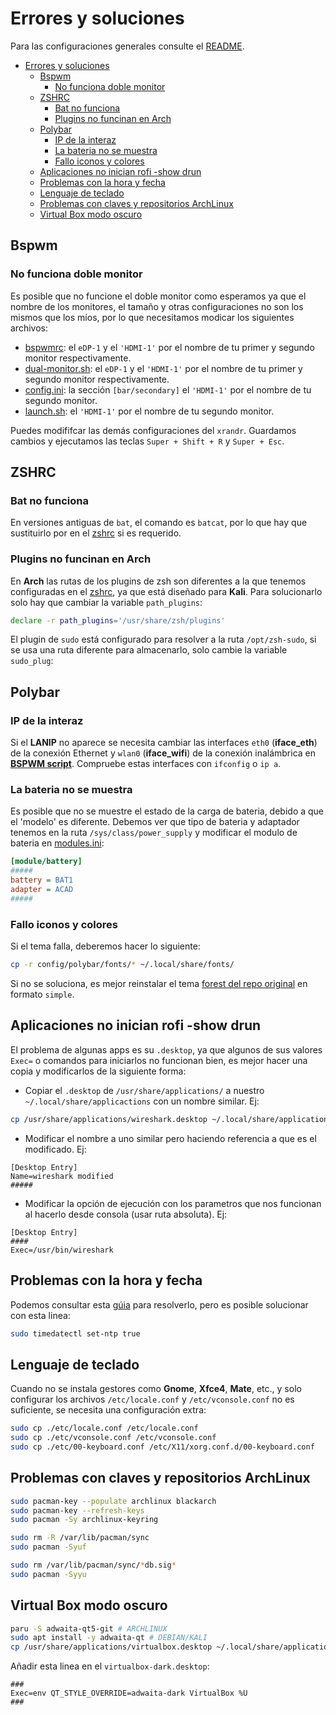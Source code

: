 # Errores y soluciones

Para las configuraciones generales consulte el [README](README.md).

- [Errores y soluciones](#errores-y-soluciones)
  - [Bspwm](#bspwm)
    - [No funciona doble monitor](#no-funciona-doble-monitor)
  - [ZSHRC](#zshrc)
    - [Bat no funciona](#bat-no-funciona)
    - [Plugins no funcinan en Arch](#plugins-no-funcinan-en-arch)
  - [Polybar](#polybar)
    - [IP de la interaz](#ip-de-la-interaz)
    - [La bateria no se muestra](#la-bateria-no-se-muestra)
    - [Fallo iconos y colores](#fallo-iconos-y-colores)
  - [Aplicaciones no inician rofi -show drun](#aplicaciones-no-inician-rofi--show-drun)
  - [Problemas con la hora y fecha](#problemas-con-la-hora-y-fecha)
  - [Lenguaje de teclado](#lenguaje-de-teclado)
  - [Problemas con claves y repositorios ArchLinux](#problemas-con-claves-y-repositorios-archlinux)
  - [Virtual Box modo oscuro](#virtual-box-modo-oscuro)

## Bspwm

### No funciona doble monitor

Es posible que no funcione el doble monitor como esperamos ya que el nombre de los monitores, el tamaño y otras configuraciones no son los mismos que los míos, por lo que necesitamos modicar los siguientes archivos:

- [bspwmrc](config/bspwm/bspwmrc): el `eDP-1` y el `'HDMI-1'` por el nombre de tu primer y segundo monitor respectivamente.
- [dual-monitor.sh](opt/bin/dual-monitor.sh):  el `eDP-1` y el `'HDMI-1'` por el nombre de tu primer y segundo monitor respectivamente.
- [config.ini](config/polybar/forest/config.ini): la sección `[bar/secondary]` el `'HDMI-1'` por el nombre de tu segundo monitor.
- [launch.sh](config/polybar/forest/launch.sh): el `'HDMI-1'` por el nombre de tu segundo monitor.

Puedes modififcar las demás configuraciones del `xrandr`. Guardamos cambios y ejecutamos las teclas `Super + Shift + R` y `Super + Esc`.

## ZSHRC

### Bat no funciona

En versiones antiguas de `bat`, el comando es `batcat`, por lo que hay que sustituirlo por en el [zshrc](home/zshrc) si es requerido.

### Plugins no funcinan en Arch

En **Arch** las rutas de los plugins de zsh son diferentes a la que tenemos configuradas en el [zshrc](home/zshrc), ya que está diseñado para **Kali**. Para solucionarlo solo hay que cambiar la variable `path_plugins`:

```bash
declare -r path_plugins='/usr/share/zsh/plugins'
```

El plugin de `sudo` está configurado para resolver a la ruta `/opt/zsh-sudo`, si se usa una ruta diferente para almacenarlo, solo cambie la variable `sudo_plug`:

## Polybar

### IP de la interaz

Si el **LANIP** no aparece se necesita cambiar las interfaces `eth0` (**iface_eth**) de la conexión Ethernet y `wlan0` (**iface_wifi**) de la conexión inalámbrica en [**BSPWM script**](opt/bin/lan-ip.sh). Compruebe estas interfaces con `ifconfig` o `ip a`.

### La bateria no se muestra

Es posible que no se muestre el estado de la carga de bateria, debido a que el 'modelo' es diferente. Debemos ver que tipo de bateria y adaptador tenemos en la ruta `/sys/class/power_supply` y modificar el modulo de bateria en [modules.ini](config/polybar/forest/modules.ini):

```ini
[module/battery]
#####
battery = BAT1
adapter = ACAD
#####
```

### Fallo iconos y colores

Si el tema falla, deberemos hacer lo siguiente:

```bash
cp -r config/polybar/fonts/* ~/.local/share/fonts/
```

Si no se soluciona, es mejor reinstalar el tema [forest del repo original](https://github.com/adi1090x/polybar-themes) en formato `simple`.

## Aplicaciones no inician rofi -show drun

El problema de algunas apps es su `.desktop`, ya que algunos de sus valores `Exec=` o comandos para iniciarlos no funcionan bien, es mejor hacer una copia y modificarlos de la siguiente forma:

- Copiar el `.desktop` de `/usr/share/applications/` a nuestro `~/.local/share/applicactions` con un nombre similar. Ej:

```bash
cp /usr/share/applications/wireshark.desktop ~/.local/share/applications/modified-wireshark.desktop
```

- Modificar el nombre a uno similar pero haciendo referencia a que es el modificado. Ej:

```desktop
[Desktop Entry]
Name=wireshark modified
#####
```

- Modificar la opción de ejecución con los parametros que nos funcionan al hacerlo desde consola (usar ruta absoluta). Ej:

```desktop
[Desktop Entry]
####
Exec=/usr/bin/wireshark
```

## Problemas con la hora y fecha

Podemos consultar esta [gúia](https://www.cyberciti.biz/faq/howto-set-date-time-from-linux-command-prompt/) para resolverlo, pero es posible solucionar con esta linea:

```bash
sudo timedatectl set-ntp true
```

## Lenguaje de teclado

Cuando no se instala gestores como **Gnome**, **Xfce4**, **Mate**, etc., y solo configurar los archivos `/etc/locale.conf` y `/etc/vconsole.conf` no es suficiente, se necesita una configuración extra:

```bash
sudo cp ./etc/locale.conf /etc/locale.conf
sudo cp ./etc/vconsole.conf /etc/vconsole.conf
sudo cp ./etc/00-keyboard.conf /etc/X11/xorg.conf.d/00-keyboard.conf
```

## Problemas con claves y repositorios ArchLinux

```bash
sudo pacman-key --populate archlinux blackarch
sudo pacman-key --refresh-keys
sudo pacman -Sy archlinux-keyring

sudo rm -R /var/lib/pacman/sync
sudo pacman -Syuf

sudo rm /var/lib/pacman/sync/*db.sig*
sudo pacman -Syyu
```

## Virtual Box modo oscuro

```bash
paru -S adwaita-qt5-git # ARCHLINUX
sudo apt install -y adwaita-qt # DEBIAN/KALI
cp /usr/share/applications/virtualbox.desktop ~/.local/share/applications/virtualbox-dark.desktop
```

Añadir esta linea en el `virtualbox-dark.desktop`:

```desktop
###
Exec=env QT_STYLE_OVERRIDE=adwaita-dark VirtualBox %U
###
```
